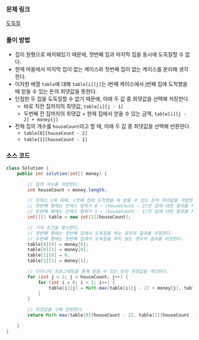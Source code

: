 ### 문제 링크
[도둑질](https://school.programmers.co.kr/learn/courses/30/lessons/42897)

### 풀이 방법
- 집이 원형으로 배치돼있기 때문에, 첫번째 집과 마지막 집을 동시에 도둑질할 수 없다.
- 현재 마을에서 마지막 집이 없는 케이스와 첫번째 집이 없는 케이스를 분리해 생각한다.
- 이차원 배열 `table`에 대해 `table[i][j]`는 i번째 케이스에서 j번째 집에 도착했을 때 얻을 수 있는 돈의 최댓값을 뜻한다.
- 인접한 두 집을 도둑질할 수 없기 때문에, 아래 두 값 중 최댓값을 선택해 저장한다.
    - 바로 직전 집까지의 최댓값, `table[i][j - 1]`
    - 두번째 전 집까지의 최댓값 + 현재 집에서 얻을 수 있는 금액, `table[i][j - 2] + money[j]`
- 전체 집의 개수를 `houseCount`라고 할 때, 아래 두 값 중 최댓값을 선택해 반환한다.
    - `table[0][houseCount - 2]`
    - `table[1][houseCount - 1]`

### 소스 코드
```java
class Solution {
	public int solution(int[] money) {

		// 집의 개수를 저장한다.
		int houseCount = money.length;

		// 인덱스 i에 대해, i번째 집에 도착했을 때 얻을 수 있는 돈의 최댓값을 저장한다.
		// 첫번째 행에는 인덱스 범위가 0 ~ (houseCount - 2)인 집에 대한 결과를 저장한다.
		// 두번째 행에는 인덱스 범위가 1 ~ (houseCount - 1)인 집에 대한 결과를 저장한다.
		int[][] table = new int[2][houseCount];

		// 기저 조건을 명시한다.
		// 첫번째 행에는 첫번째 집에서 도둑질을 하는 경우의 결과를 저장한다.
		// 두번째 행에는 첫번째 집에서 도둑질을 하지 않는 경우의 결과를 저장한다.
		table[0][0] = money[0];
		table[0][1] = money[0];
		table[1][0] = 0;
		table[1][1] = money[1];

		// 다이나믹 프로그래밍을 통해 얻을 수 있는 돈의 최댓값을 계산한다.
		for (int j = 2; j < houseCount; j++) {
			for (int i = 0; i < 2; i++) {
				table[i][j] = Math.max(table[i][j - 2] + money[j], table[i][j - 1]);
			}
		}

		// 최댓값을 구해 반환한다.
		return Math.max(table[0][houseCount - 2], table[1][houseCount - 1]);

	}
}
```